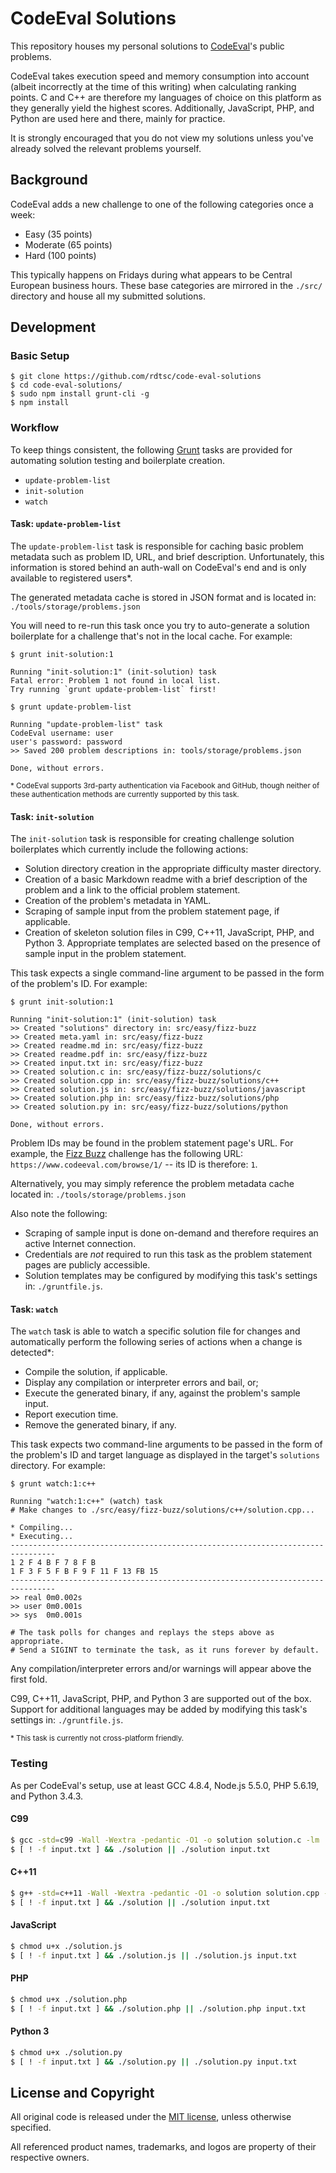 # CodeEval Solutions

This repository houses my personal solutions to [CodeEval][ce]'s public
problems.

CodeEval takes execution speed and memory consumption into account (albeit
incorrectly at the time of this writing) when calculating ranking points.
C and C++ are therefore my languages of choice on this platform as they
generally yield the highest scores. Additionally, JavaScript, PHP, and Python
are used here and there, mainly for practice.

It is strongly encouraged that you do not view my solutions unless you've
already solved the relevant problems yourself.


## Background

CodeEval adds a new challenge to one of the following categories once a week:

- Easy (35 points)
- Moderate (65 points)
- Hard (100 points)

This typically happens on Fridays during what appears to be Central European
business hours. These base categories are mirrored in the `./src/` directory
and house all my submitted solutions.


## Development

### Basic Setup

```text
$ git clone https://github.com/rdtsc/code-eval-solutions
$ cd code-eval-solutions/
$ sudo npm install grunt-cli -g
$ npm install
```

### Workflow

To keep things consistent, the following [Grunt][grunt] tasks are provided for
automating solution testing and boilerplate creation.

- `update-problem-list`
- `init-solution`
- `watch`

#### Task: `update-problem-list`

The `update-problem-list` task is responsible for caching basic problem
metadata such as problem ID, URL, and brief description. Unfortunately, this
information is stored behind an auth-wall on CodeEval's end and is only
available to registered users*.

The generated metadata cache is stored in JSON format and is located in:
`./tools/storage/problems.json`

You will need to re-run this task once you try to auto-generate a solution
boilerplate for a challenge that's not in the local cache. For example:

```text
$ grunt init-solution:1

Running "init-solution:1" (init-solution) task
Fatal error: Problem 1 not found in local list.
Try running `grunt update-problem-list` first!
```

```text
$ grunt update-problem-list

Running "update-problem-list" task
CodeEval username: user
user's password: password
>> Saved 200 problem descriptions in: tools/storage/problems.json

Done, without errors.
```

<sup>* CodeEval supports 3rd-party authentication via Facebook and GitHub,
though neither of these authentication methods are currently supported by this
task.</sup>

#### Task: `init-solution`

The `init-solution` task is responsible for creating challenge solution
boilerplates which currently include the following actions:

- Solution directory creation in the appropriate difficulty master directory.
- Creation of a basic Markdown readme with a brief description of the problem
  and a link to the official problem statement.
- Creation of the problem's metadata in YAML.
- Scraping of sample input from the problem statement page, if applicable.
- Creation of skeleton solution files in C99, C++11, JavaScript, PHP, and
  Python 3. Appropriate templates are selected based on the presence of sample
  input in the problem statement.

This task expects a single command-line argument to be passed in the form of
the problem's ID. For example:

```text
$ grunt init-solution:1

Running "init-solution:1" (init-solution) task
>> Created "solutions" directory in: src/easy/fizz-buzz
>> Created meta.yaml in: src/easy/fizz-buzz
>> Created readme.md in: src/easy/fizz-buzz
>> Created readme.pdf in: src/easy/fizz-buzz
>> Created input.txt in: src/easy/fizz-buzz
>> Created solution.c in: src/easy/fizz-buzz/solutions/c
>> Created solution.cpp in: src/easy/fizz-buzz/solutions/c++
>> Created solution.js in: src/easy/fizz-buzz/solutions/javascript
>> Created solution.php in: src/easy/fizz-buzz/solutions/php
>> Created solution.py in: src/easy/fizz-buzz/solutions/python

Done, without errors.
```

Problem IDs may be found in the problem statement page's URL.
For example, the [Fizz Buzz][ce-1] challenge has the following URL:
`https://www.codeeval.com/browse/1/` -- its ID is therefore: `1`.

Alternatively, you may simply reference the problem metadata cache located in:
`./tools/storage/problems.json`

Also note the following:

- Scraping of sample input is done on-demand and therefore requires an active
  Internet connection.
- Credentials are *not* required to run this task as the problem statement
  pages are publicly accessible.
- Solution templates may be configured by modifying this task's settings in:
  `./gruntfile.js`.

#### Task: `watch`

The `watch` task is able to watch a specific solution file for changes and
automatically perform the following series of actions when a change is
detected*:

- Compile the solution, if applicable.
- Display any compilation or interpreter errors and bail, or;
- Execute the generated binary, if any, against the problem's sample input.
- Report execution time.
- Remove the generated binary, if any.

This task expects two command-line arguments to be passed in the form of the
problem's ID and target language as displayed in the target's `solutions`
directory. For example:

```text
$ grunt watch:1:c++

Running "watch:1:c++" (watch) task
# Make changes to ./src/easy/fizz-buzz/solutions/c++/solution.cpp...

* Compiling...
* Executing...
--------------------------------------------------------------------------------
1 2 F 4 B F 7 8 F B
1 F 3 F 5 F B F 9 F 11 F 13 FB 15
--------------------------------------------------------------------------------
>> real 0m0.002s
>> user 0m0.001s
>> sys  0m0.001s

# The task polls for changes and replays the steps above as appropriate.
# Send a SIGINT to terminate the task, as it runs forever by default.
```

Any compilation/interpreter errors and/or warnings will appear above the first
fold.

C99, C++11, JavaScript, PHP, and Python 3 are supported out of the box. Support
for additional languages may be added by modifying this task's settings in:
`./gruntfile.js`.

<sup>* This task is currently not cross-platform friendly.</sup>

### Testing

As per CodeEval's setup, use at least GCC 4.8.4, Node.js 5.5.0, PHP 5.6.19,
and Python 3.4.3.

#### C99
```bash
$ gcc -std=c99 -Wall -Wextra -pedantic -O1 -o solution solution.c -lm
$ [ ! -f input.txt ] && ./solution || ./solution input.txt
```

#### C++11
```bash
$ g++ -std=c++11 -Wall -Wextra -pedantic -O1 -o solution solution.cpp -lm
$ [ ! -f input.txt ] && ./solution || ./solution input.txt
```

#### JavaScript
```bash
$ chmod u+x ./solution.js
$ [ ! -f input.txt ] && ./solution.js || ./solution.js input.txt
```

#### PHP
```bash
$ chmod u+x ./solution.php
$ [ ! -f input.txt ] && ./solution.php || ./solution.php input.txt
```

#### Python 3
```bash
$ chmod u+x ./solution.py
$ [ ! -f input.txt ] && ./solution.py || ./solution.py input.txt
```

## License and Copyright

All original code is released under the [MIT license][lic-me], unless otherwise
specified.

All referenced product names, trademarks, and logos are property of their
respective owners.


[ce]:     https://www.codeeval.com/
          "CodeEval - Coding Challenges for the World's Best Developers"

[ce-1]:   https://www.codeeval.com/browse/1/
          "CodeEval - Fizz Buzz Challenge"

[grunt]:  http://gruntjs.com/
          "Grunt: The JavaScript Task Runner"

[lic-me]: http://opensource.org/licenses/MIT/
          "The MIT License (MIT)"
